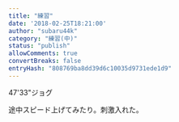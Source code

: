 ```yaml
---
title: "練習"
date: '2018-02-25T18:21:00'
author: "subaru44k"
category: "練習(中)"
status: "publish"
allowComments: true
convertBreaks: false
entryHash: "808769ba8dd39d6c10035d9731ede1d9"
---
```

47'33"ジョグ

途中スピード上げてみたり。刺激入れた。
